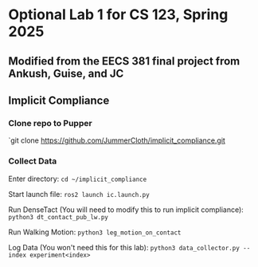 # Optional Lab 1 for CS 123, Spring 2025
## Modified from the EECS 381 final project from Ankush, Guise, and JC
## Implicit Compliance

### Clone repo to Pupper
`git clone https://github.com/JummerCloth/implicit_compliance.git
### Collect Data
Enter directory: `cd ~/implicit_compliance`

Start launch file: `ros2 launch ic.launch.py`

Run DenseTact (You will need to modify this to run implicit compliance): `python3 dt_contact_pub_lw.py`

Run Walking Motion: `python3 leg_motion_on_contact`

Log Data (You won't need this for this lab): `python3 data_collector.py --index experiment<index>`
